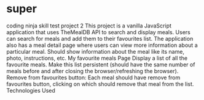 # super
coding ninja skill test project 2
This project is a vanilla JavaScript application that uses TheMealDB API to search and display meals. Users can search for meals and add them     to their favourites list. The application also has a meal detail page where users can view more information about a particular meal.
Should show information about the meal like its name, photo, instructions, etc.
My favourite meals Page
Display a list of all the favourite meals.
Make this list persistent (should have the same number of meals before and after closing the browser/refreshing the browser).
Remove from favourites button: Each meal should have remove from favourites button, clicking on which should remove that meal from the list.
Technologies Used
